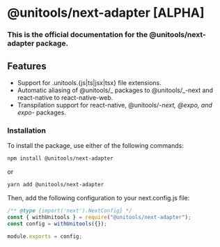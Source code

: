 # @unitools/next-adapter [ALPHA]

### This is the official documentation for the @unitools/next-adapter package.

## Features

- Support for .unitools.{js|ts|jsx|tsx} file extensions.
- Automatic aliasing of @unitools/_ packages to @unitools/_-next and react-native to react-native-web.
- Transpilation support for react-native, @unitools/_-next, @expo, and expo-_ packages.

### Installation

To install the package, use either of the following commands:

```bash
npm install @unitools/next-adapter
```

or

```bash
yarn add @unitools/next-adapter
```

Then, add the following configuration to your next.config.js file:

```js
/** @type {import('next').NextConfig} */
const { withUnitools } = require("@unitools/next-adapter");
const config = withUnitools({});

module.exports = config;
```

